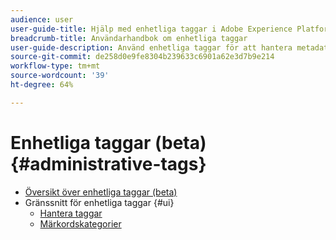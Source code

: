 ```yaml
---
audience: user
user-guide-title: Hjälp med enhetliga taggar i Adobe Experience Platform
breadcrumb-title: Användarhandbok om enhetliga taggar
user-guide-description: Använd enhetliga taggar för att hantera metadata-taxonomier. Lär dig hur du skapar taggkategorier och taggar.
source-git-commit: de258d0e9fe8304b239633c6901a62e3d7b9e214
workflow-type: tm+mt
source-wordcount: '39'
ht-degree: 64%

---
```



# Enhetliga taggar (beta){#administrative-tags}

* [Översikt över enhetliga taggar (beta)](overview.md)
* Gränssnitt för enhetliga taggar {#ui}
   * [Hantera taggar](ui/managing-tags.md)
   * [Märkordskategorier](ui/tags-categories.md)
